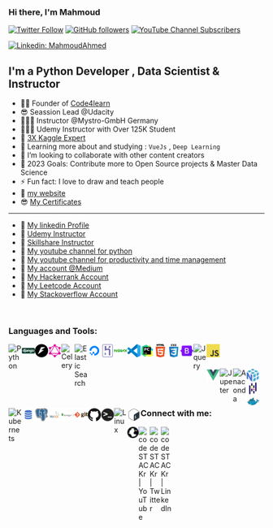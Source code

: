 ### Hi there, I'm Mahmoud 
[![Twitter Follow](https://img.shields.io/twitter/follow/Code4Learn?style=for-the-badge)](https://twitter.com/Code4Learn)
[![GitHub followers](https://img.shields.io/github/followers/pythondeveloper6?label=Github%20Followers&style=for-the-badge)](https://github.com/Pythondeveloper6)
[![YouTube Channel Subscribers](https://img.shields.io/youtube/channel/subscribers/UCZtMEPGln_sbgd9_ioDDC9g?label=Youtube&style=for-the-badge)](https://www.youtube.com/c/MahmoudAhmed6)


[![Linkedin: MahmoudAhmed](https://img.shields.io/badge/-pythondeveloper6-blue?style=for-the-badge&logo=Linkedin&logoColor=white&link=https://www.linkedin.com/in/pythondeveloper6/)](https://www.linkedin.com/in/pythondeveloper6/)


## I'm a Python Developer , Data Scientist & Instructor
- 👨‍💻 Founder of [Code4learn](https://github.com/Code4learn6)
- 😎 Seassion Lead @Udacity 
- 👨🏼‍💻 Instructor @Mystro-GmbH Germany
- 👨🏼‍💻 Udemy Instructor with Over 125K Student
- 🤖 [3X Kaggle Expert](https://www.kaggle.com/mahmoudahmed6) 
- 🌱 Learning more about and studying : `VueJs` , `Deep Learning`
- 👯 I’m looking to collaborate with other content creators
- 🥅 2023 Goals: Contribute more to Open Source projects & Master Data Science 
- ⚡ Fun fact: I love to draw and teach people
- 👋 [my website](http://code4learn.teachable.com)
- 😎 [My Certificates](https://github.com/Pythondeveloper6/My-Certificates)
---------
- 🚀 [My linkedin Profile](https://www.linkedin.com/in/pythondeveloper6/)
- 🚀 [Udemy Instructor](https://www.udemy.com/user/mahmoudahmed-3/) 
- 🚀 [Skillshare Instructor](https://www.skillshare.com/en/user/mahmoudahmed)
- 🚀 [My youtube channel for python](https://www.youtube.com/channel/UCZtMEPGln_sbgd9_ioDDC9g)
- 🚀 [My youtube channel for productivity and time management](https://www.youtube.com/channel/UCL1JLenN2VXkIRv7KuWFujQ)
- 🚀 [My account @Medium](https://medium.com/@pythondeveloper6)
- 🚀 [My Hackerrank Account](https://www.hackerrank.com/pythondeveloper)
- 🚀 [My Leetcode Account](https://leetcode.com/mahmoudahmed6/)
- 🚀 [My Stackoverflow Account](https://stackoverflow.com/users/5733521/mahmoud-ahmed)
<br />

### Languages and Tools:
[<img align="left" alt="Python" width="26px" src="https://github.com/abranhe/programming-languages-logos/blob/master/src/python/python_128x128.png" />]()
[<img align="left" alt="Django" width="26px" src="https://github.com/devicons/devicon/blob/master/icons/django/django-original.svg" />]()
[<img align="left" alt="Fast API" width="26px" src="https://raw.githubusercontent.com/simple-icons/simple-icons/c4d9d3fee42301facaf14e44adb3183a5fb7d068/icons/fastapi.svg" />]()
[<img align="left" alt="GraphQL" width="26px" src="https://raw.githubusercontent.com/github/explore/80688e429a7d4ef2fca1e82350fe8e3517d3494d/topics/graphql/graphql.png" />]()
[<img align="left" alt="Celery" width="26px" src="https://raw.githubusercontent.com/simple-icons/simple-icons/c4d9d3fee42301facaf14e44adb3183a5fb7d068/icons/celery.svg" />]()
[<img align="left" alt="Elastic Search" width="26px" src="https://raw.githubusercontent.com/simple-icons/simple-icons/c4d9d3fee42301facaf14e44adb3183a5fb7d068/icons/elasticsearch.svg" />]()
[<img align="left" alt="Digital Ocean" width="26px" src="https://github.com/devicons/devicon/blob/master/icons/digitalocean/digitalocean-original.svg" />]()
[<img align="left" alt="Heroku" width="26px" src="https://github.com/devicons/devicon/blob/master/icons/heroku/heroku-original.svg" />]()
[<img align="left" alt="Nginx" width="26px" src="https://github.com/devicons/devicon/blob/master/icons/nginx/nginx-original.svg" />]()


[<img align="left" alt="Visual Studio Code" width="26px" src="https://raw.githubusercontent.com/github/explore/80688e429a7d4ef2fca1e82350fe8e3517d3494d/topics/visual-studio-code/visual-studio-code.png" />]()
[<img align="left" alt="Pycharm" width="26px" src="https://github.com/devicons/devicon/blob/master/icons/pycharm/pycharm-original.svg" />]()

[<img align="left" alt="HTML5" width="26px" src="https://raw.githubusercontent.com/github/explore/80688e429a7d4ef2fca1e82350fe8e3517d3494d/topics/html/html.png" />]()
[<img align="left" alt="CSS3" width="26px" src="https://raw.githubusercontent.com/github/explore/80688e429a7d4ef2fca1e82350fe8e3517d3494d/topics/css/css.png" />]()
[<img align="left" alt="Bootstrap" width="26px" src="https://github.com/devicons/devicon/blob/master/icons/bootstrap/bootstrap-original.svg" />]()
[<img align="left" alt="Jquery" width="26px" src="https://raw.githubusercontent.com/simple-icons/simple-icons/c4d9d3fee42301facaf14e44adb3183a5fb7d068/icons/jquery.svg" />]()
[<img align="left" alt="JavaScript" width="26px" src="https://raw.githubusercontent.com/github/explore/80688e429a7d4ef2fca1e82350fe8e3517d3494d/topics/javascript/javascript.png" />]() <br><br>

[<img align="left" alt="VueJS" width="26px" src="https://github.com/devicons/devicon/blob/master/icons/vuejs/vuejs-original.svg" />]()

[<img align="left" alt="Jupeter" width="26px" src="https://raw.githubusercontent.com/simple-icons/simple-icons/c4d9d3fee42301facaf14e44adb3183a5fb7d068/icons/jupyter.svg" />]()
[<img align="left" alt="Anaconda" width="26px" src="https://raw.githubusercontent.com/simple-icons/simple-icons/c4d9d3fee42301facaf14e44adb3183a5fb7d068/icons/anaconda.svg" />]()


[<img align="left" alt="Numpy" width="26px" src="https://github.com/devicons/devicon/blob/master/icons/numpy/numpy-original.svg" />]()
[<img align="left" alt="Panda" width="26px" src="https://github.com/devicons/devicon/blob/master/icons/pandas/pandas-original.svg" />]()

[<img align="left" alt="Docker" width="26px" src="https://github.com/devicons/devicon/blob/master/icons/docker/docker-original.svg" />]()
[<img align="left" alt="Kubernets" width="26px" src="https://raw.githubusercontent.com/simple-icons/simple-icons/c4d9d3fee42301facaf14e44adb3183a5fb7d068/icons/kubernetes.svg" />]()

[<img align="left" alt="SQL" width="26px" src="https://raw.githubusercontent.com/github/explore/80688e429a7d4ef2fca1e82350fe8e3517d3494d/topics/sql/sql.png" />]()
[<img align="left" alt="Postgresql" width="26px" src="https://github.com/devicons/devicon/blob/master/icons/postgresql/postgresql-original.svg" />]()
[<img align="left" alt="MySQL" width="26px" src="https://raw.githubusercontent.com/github/explore/80688e429a7d4ef2fca1e82350fe8e3517d3494d/topics/mysql/mysql.png" />]()
[<img align="left" alt="MongoDB" width="26px" src="https://raw.githubusercontent.com/github/explore/80688e429a7d4ef2fca1e82350fe8e3517d3494d/topics/mongodb/mongodb.png" />]()
[<img align="left" alt="Git" width="26px" src="https://raw.githubusercontent.com/github/explore/80688e429a7d4ef2fca1e82350fe8e3517d3494d/topics/git/git.png" />]()
[<img align="left" alt="GitHub" width="26px" src="https://raw.githubusercontent.com/github/explore/78df643247d429f6cc873026c0622819ad797942/topics/github/github.png" />]()
[<img align="left" alt="Terminal" width="26px" src="https://raw.githubusercontent.com/github/explore/80688e429a7d4ef2fca1e82350fe8e3517d3494d/topics/terminal/terminal.png" />]()
[<img align="left" alt="Linux" width="26px" src="https://raw.githubusercontent.com/simple-icons/simple-icons/c4d9d3fee42301facaf14e44adb3183a5fb7d068/icons/linux.svg" />]()
[<img align="left" alt="Bash" width="26px" src="https://github.com/devicons/devicon/blob/master/icons/bash/bash-original.svg" />]()


<br />
<br />


### Connect with me:
[<img align="left" alt="codeSTACKr.com" width="22px" src="https://raw.githubusercontent.com/iconic/open-iconic/master/svg/globe.svg" />](https://code4learn.teachable.com)
[<img align="left" alt="codeSTACKr | YouTube" width="22px" src="https://cdn.jsdelivr.net/npm/simple-icons@v3/icons/youtube.svg" />](https://www.youtube.com/c/MahmoudAhmed6)
[<img align="left" alt="codeSTACKr | Twitter" width="22px" src="https://cdn.jsdelivr.net/npm/simple-icons@v3/icons/twitter.svg" />](https://twitter.com/Code4Learn)
[<img align="left" alt="codeSTACKr | LinkedIn" width="22px" src="https://cdn.jsdelivr.net/npm/simple-icons@v3/icons/linkedin.svg" />](https://eg.linkedin.com/in/pythondeveloper6)
<br />
